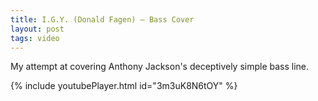 ```yaml
---
title: I.G.Y. (Donald Fagen) — Bass Cover
layout: post
tags: video
---
```


My attempt at covering Anthony Jackson's deceptively simple bass line.

{% include youtubePlayer.html id="3m3uK8N6tOY" %}
